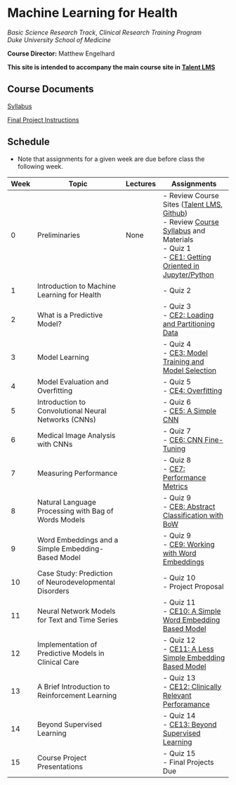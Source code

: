 # Machine Learning for Health
*Basic Science Research Track*, 
*Clinical Research Training Program*  
*Duke University School of Medicine*  

**Course Director:** Matthew Engelhard

**This site is intended to accompany the main course site in [Talent LMS](https://bsrt-dukebiostat.talentlms.com/)**

## Course Documents
[Syllabus](https://github.com/mengelhard/bsrt_ml4h/blob/master/syllabus.md)

[Final Project Instructions](https://github.com/mengelhard/bsrt_ml4h/blob/master/final_project.md)

## Schedule

- Note that assignments for a given week are due before class the following week.

Week | Topic | Lectures | Assignments
--- | --- | --- | ---
0 | Preliminaries | None | - Review Course Sites ([Talent LMS](https://bsrt-dukebiostat.talentlms.com/), [Github](https://github.com/mengelhard/bsrt_ml4h))<br>- Review [Course Syllabus](https://github.com/mengelhard/bsrt_ml4h/blob/master/syllabus.md) and Materials<br>- Quiz 1<br>- [CE1: Getting Oriented in Jupyter/Python](https://github.com/mengelhard/bsrt_ml4h/blob/master/notebooks/ce1.ipynb)
1 | Introduction to Machine Learning for Health | | - Quiz 2
2 | What is a Predictive Model? | | - Quiz 3<br>- [CE2: Loading and Partitioning Data](https://github.com/mengelhard/bsrt_ml4h/blob/master/notebooks/ce2.ipynb)
3 | Model Learning | | - Quiz 4<br>- [CE3: Model Training and Model Selection](https://github.com/mengelhard/bsrt_ml4h/blob/master/notebooks/ce3.ipynb)
4 | Model Evaluation and Overfitting | | - Quiz 5<br>- [CE4: Overfitting](https://github.com/mengelhard/bsrt_ml4h/blob/master/notebooks/ce4.ipynb)
5 | Introduction to Convolutional Neural Networks (CNNs) | | - Quiz 6<br>- [CE5: A Simple CNN](https://github.com/mengelhard/bsrt_ml4h/blob/master/notebooks/ce5.ipynb)
6 | Medical Image Analysis with CNNs | | - Quiz 7<br>- [CE6: CNN Fine-Tuning](https://github.com/mengelhard/bsrt_ml4h/blob/master/notebooks/ce6.ipynb)
7 | Measuring Performance | | - Quiz 8<br>- [CE7: Performance Metrics](https://github.com/mengelhard/bsrt_ml4h/blob/master/notebooks/ce7.ipynb)
8 | Natural Language Processing with Bag of Words Models | | - Quiz 9<br>- [CE8: Abstract Classification with BoW](https://github.com/mengelhard/bsrt_ml4h/blob/master/notebooks/ce8.ipynb)
9 | Word Embeddings and a Simple Embedding-Based Model | | - Quiz 9<br>- [CE9: Working with Word Embeddings](https://github.com/mengelhard/bsrt_ml4h/blob/master/notebooks/ce9.ipynb)
10 | Case Study: Prediction of Neurodevelopmental Disorders | | - Quiz 10<br>- Project Proposal
11 | Neural Network Models for Text and Time Series | | - Quiz 11<br>- [CE10: A Simple Word Embedding Based Model](https://github.com/mengelhard/bsrt_ml4h/blob/master/notebooks/ce10.ipynb)
12 | Implementation of Predictive Models in Clinical Care | | - Quiz 12<br>- [CE11: A Less Simple Embedding Based Model](https://github.com/mengelhard/bsrt_ml4h/blob/master/notebooks/ce11.ipynb)
13 | A Brief Introduction to Reinforcement Learning | | - Quiz 13<br>- [CE12: Clinically Relevant Perforamance](https://github.com/mengelhard/bsrt_ml4h/blob/master/notebooks/ce12.ipynb)
14 | Beyond Supervised Learning | | - Quiz 14<br>- [CE13: Beyond Supervised Learning](https://github.com/mengelhard/bsrt_ml4h/blob/master/notebooks/ce13.ipynb)
15 | Course Project Presentations | | - Quiz 15<br> - Final Projects Due
